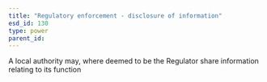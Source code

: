 ```yaml
---
title: "Regulatory enforcement - disclosure of information"
esd_id: 130
type: power
parent_id:  
---
```


A local authority may, where deemed to be the Regulator share information relating to its function

